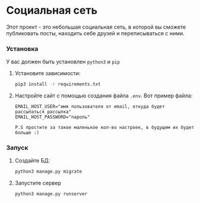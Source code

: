 # Социальная сеть

Этот проект - это небольшая социальная сеть, в которой вы сможете публиковать посты, находить себе друзей и переписываться с ними.

### Установка

У вас должен быть установлен `python3` и `pip`
1. Установите зависимости:
   ```sh
   pip3 install -r requirements.txt
   ```
2. Настройте сайт с помощью создания файла `.env`. Вот пример файла:
   ```
   EMAIL_HOST_USER="имя пользователя от email, откуда будет рассылаться рассылка"
   EMAIL_HOST_PASSWORD="пароль"

   P.S простите за такое маленькое кол-во настроек, в будущем их будет больше :)

### Запуск

1. Создайте БД:
   ```sh
   python3 manage.py migrate
   ```
2. Запустите сервер
   ```sh
   python3 manage.py runserver
   ```
